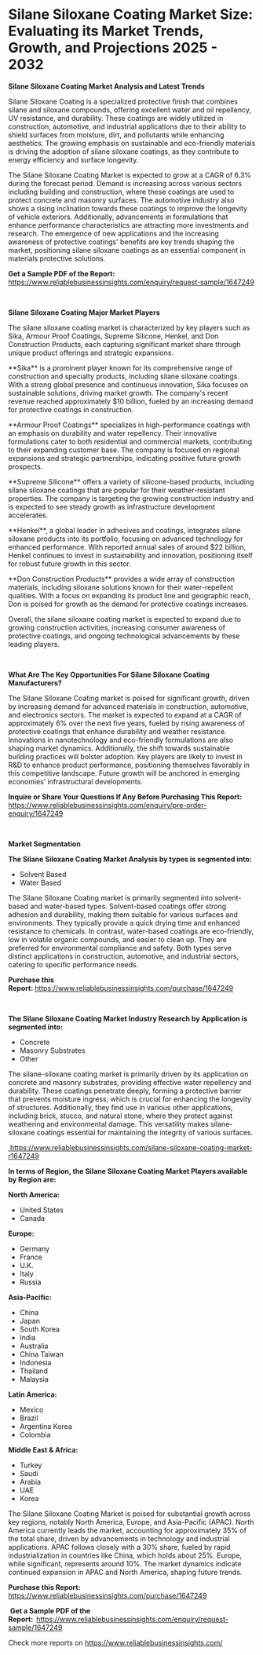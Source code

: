 <p><h1>Silane Siloxane Coating Market Size: Evaluating its Market Trends, Growth, and Projections 2025 - 2032</h1></p><p><strong>Silane Siloxane Coating Market Analysis and Latest Trends</strong></p>
<p><p>Silane Siloxane Coating is a specialized protective finish that combines silane and siloxane compounds, offering excellent water and oil repellency, UV resistance, and durability. These coatings are widely utilized in construction, automotive, and industrial applications due to their ability to shield surfaces from moisture, dirt, and pollutants while enhancing aesthetics. The growing emphasis on sustainable and eco-friendly materials is driving the adoption of silane siloxane coatings, as they contribute to energy efficiency and surface longevity.</p><p>The Silane Siloxane Coating Market is expected to grow at a CAGR of 6.3% during the forecast period. Demand is increasing across various sectors including building and construction, where these coatings are used to protect concrete and masonry surfaces. The automotive industry also shows a rising inclination towards these coatings to improve the longevity of vehicle exteriors. Additionally, advancements in formulations that enhance performance characteristics are attracting more investments and research. The emergence of new applications and the increasing awareness of protective coatings' benefits are key trends shaping the market, positioning silane siloxane coatings as an essential component in materials protective solutions.</p></p>
<p><strong>Get a Sample PDF of the Report:&nbsp;</strong> <a href="https://www.reliablebusinessinsights.com/enquiry/request-sample/1647249?utm_campaign=2253&utm_medium=2&utm_source=Github&utm_content=ia&utm_term=02042025&utm_id=silane-siloxane-coating">https://www.reliablebusinessinsights.com/enquiry/request-sample/1647249</a></p>
<p>&nbsp;</p>
<p><strong>Silane Siloxane Coating Major Market Players</strong></p>
<p><p>The silane siloxane coating market is characterized by key players such as Sika, Armour Proof Coatings, Supreme Silicone, Henkel, and Don Construction Products, each capturing significant market share through unique product offerings and strategic expansions.</p><p>**Sika** is a prominent player known for its comprehensive range of construction and specialty products, including silane siloxane coatings. With a strong global presence and continuous innovation, Sika focuses on sustainable solutions, driving market growth. The company's recent revenue reached approximately $10 billion, fueled by an increasing demand for protective coatings in construction.</p><p>**Armour Proof Coatings** specializes in high-performance coatings with an emphasis on durability and water repellency. Their innovative formulations cater to both residential and commercial markets, contributing to their expanding customer base. The company is focused on regional expansions and strategic partnerships, indicating positive future growth prospects.</p><p>**Supreme Silicone** offers a variety of silicone-based products, including silane siloxane coatings that are popular for their weather-resistant properties. The company is targeting the growing construction industry and is expected to see steady growth as infrastructure development accelerates.</p><p>**Henkel**, a global leader in adhesives and coatings, integrates silane siloxane products into its portfolio, focusing on advanced technology for enhanced performance. With reported annual sales of around $22 billion, Henkel continues to invest in sustainability and innovation, positioning itself for robust future growth in this sector.</p><p>**Don Construction Products** provides a wide array of construction materials, including siloxane solutions known for their water-repellent qualities. With a focus on expanding its product line and geographic reach, Don is poised for growth as the demand for protective coatings increases.</p><p>Overall, the silane siloxane coating market is expected to expand due to growing construction activities, increasing consumer awareness of protective coatings, and ongoing technological advancements by these leading players.</p></p>
<p>&nbsp;</p>
<p><strong>What Are The Key Opportunities For Silane Siloxane Coating Manufacturers?</strong></p>
<p><p>The Silane Siloxane Coating market is poised for significant growth, driven by increasing demand for advanced materials in construction, automotive, and electronics sectors. The market is expected to expand at a CAGR of approximately 6% over the next five years, fueled by rising awareness of protective coatings that enhance durability and weather resistance. Innovations in nanotechnology and eco-friendly formulations are also shaping market dynamics. Additionally, the shift towards sustainable building practices will bolster adoption. Key players are likely to invest in R&D to enhance product performance, positioning themselves favorably in this competitive landscape. Future growth will be anchored in emerging economies’ infrastructural developments.</p></p>
<p><strong>Inquire or Share Your Questions If Any Before Purchasing This Report:</strong> <a href="https://www.reliablebusinessinsights.com/enquiry/pre-order-enquiry/1647249?utm_campaign=2253&utm_medium=2&utm_source=Github&utm_content=ia&utm_term=02042025&utm_id=silane-siloxane-coating">https://www.reliablebusinessinsights.com/enquiry/pre-order-enquiry/1647249</a></p>
<p>&nbsp;</p>
<p><strong>Market Segmentation</strong></p>
<p><strong>The Silane Siloxane Coating Market Analysis by types is segmented into:</strong></p>
<p><ul><li>Solvent Based</li><li>Water Based</li></ul></p>
<p><p>The Silane Siloxane Coating market is primarily segmented into solvent-based and water-based types. Solvent-based coatings offer strong adhesion and durability, making them suitable for various surfaces and environments. They typically provide a quick drying time and enhanced resistance to chemicals. In contrast, water-based coatings are eco-friendly, low in volatile organic compounds, and easier to clean up. They are preferred for environmental compliance and safety. Both types serve distinct applications in construction, automotive, and industrial sectors, catering to specific performance needs.</p></p>
<p><strong>Purchase this Report:&nbsp;</strong><a href="https://www.reliablebusinessinsights.com/purchase/1647249?utm_campaign=2253&utm_medium=2&utm_source=Github&utm_content=ia&utm_term=02042025&utm_id=silane-siloxane-coating">https://www.reliablebusinessinsights.com/purchase/1647249</a></p>
<p>&nbsp;</p>
<p><strong>The Silane Siloxane Coating Market Industry Research by Application is segmented into:</strong></p>
<p><ul><li>Concrete</li><li>Masonry Substrates</li><li>Other</li></ul></p>
<p><p>The silane-siloxane coating market is primarily driven by its application on concrete and masonry substrates, providing effective water repellency and durability. These coatings penetrate deeply, forming a protective barrier that prevents moisture ingress, which is crucial for enhancing the longevity of structures. Additionally, they find use in various other applications, including brick, stucco, and natural stone, where they protect against weathering and environmental damage. This versatility makes silane-siloxane coatings essential for maintaining the integrity of various surfaces.</p></p>
<p><a href="https://www.reliablebusinessinsights.com/silane-siloxane-coating-market-r1647249?utm_campaign=2253&utm_medium=2&utm_source=Github&utm_content=ia&utm_term=02042025&utm_id=silane-siloxane-coating">&nbsp;https://www.reliablebusinessinsights.com/silane-siloxane-coating-market-r1647249</a></p>
<p><strong>In terms of Region, the Silane Siloxane Coating Market Players available by Region are:</strong></p>
<p>
    <p> <strong> North America: </strong>
        <ul>
            <li>United States</li>
            <li>Canada</li>
        </ul>
        </p> 
    <p> <strong> Europe: </strong>
        <ul>
            <li>Germany</li>
            <li>France</li>
            <li>U.K.</li>
            <li>Italy</li>
            <li>Russia</li>
        </ul>
        </p> 
    <p> <strong> Asia-Pacific: </strong>
        <ul>
            <li>China</li>
            <li>Japan</li>
            <li>South Korea</li>
            <li>India</li>
            <li>Australia</li>
            <li>China Taiwan</li>
            <li>Indonesia</li>
            <li>Thailand</li>
            <li>Malaysia</li>
        </ul>
        </p> 
    <p> <strong> Latin America: </strong>
        <ul>
            <li>Mexico</li>
            <li>Brazil</li>
            <li>Argentina Korea</li>
            <li>Colombia</li>
        </ul>
        </p> 
    <p> <strong> Middle East & Africa: </strong>
        <ul>
            <li>Turkey</li>
            <li>Saudi</li>
            <li>Arabia</li>
            <li>UAE</li>
            <li>Korea</li>
        </ul>
    </p>
    </p>
<p><p>The Silane Siloxane Coating Market is poised for substantial growth across key regions, notably North America, Europe, and Asia-Pacific (APAC). North America currently leads the market, accounting for approximately 35% of the total share, driven by advancements in technology and industrial applications. APAC follows closely with a 30% share, fueled by rapid industrialization in countries like China, which holds about 25%. Europe, while significant, represents around 10%. The market dynamics indicate continued expansion in APAC and North America, shaping future trends.</p></p>
<p><strong>Purchase this Report: </strong><a href="https://www.reliablebusinessinsights.com/purchase/1647249?utm_campaign=2253&utm_medium=2&utm_source=Github&utm_content=ia&utm_term=02042025&utm_id=silane-siloxane-coating">https://www.reliablebusinessinsights.com/purchase/1647249</a></p>
<p>&nbsp;<strong>Get a Sample PDF of the Report:&nbsp;&nbsp;</strong><a href="https://www.reliablebusinessinsights.com/enquiry/request-sample/1647249?utm_campaign=2253&utm_medium=2&utm_source=Github&utm_content=ia&utm_term=02042025&utm_id=silane-siloxane-coating">https://www.reliablebusinessinsights.com/enquiry/request-sample/1647249</a></p>
<p><strong></strong></p>
<p>Check more reports on <a href="https://www.reliablebusinessinsights.com/?utm_campaign=2253&utm_medium=2&utm_source=Github&utm_content=ia&utm_term=02042025&utm_id=silane-siloxane-coating">https://www.reliablebusinessinsights.com/</a></p>